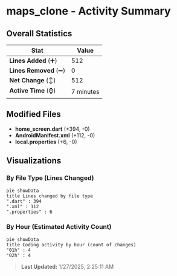 # maps_clone - Activity Summary 

## Overall Statistics

| Stat                   | Value                                                             |
| ---------------------- | ----------------------------------------------------------------- |
| **Lines Added** (➕)   | 512                                          |
| **Lines Removed** (➖) | 0                                        |
| **Net Change** (↕)    | 512                |
| **Active Time** (⌚)   | 7 minutes |


## Modified Files
- **home_screen.dart** (+394, -0)
- **AndroidManifest.xml** (+112, -0)
- **local.properties** (+6, -0)

## Visualizations

### By File Type (Lines Changed)

```mermaid
pie showData
title Lines changed by file type
".dart" : 394
".xml" : 112
".properties" : 6
```

### By Hour (Estimated Activity Count)

```mermaid
pie showData
title Coding activity by hour (count of changes)
"01h" : 4
"02h" : 4
```


> **Last Updated:** 1/27/2025, 2:25:11 AM